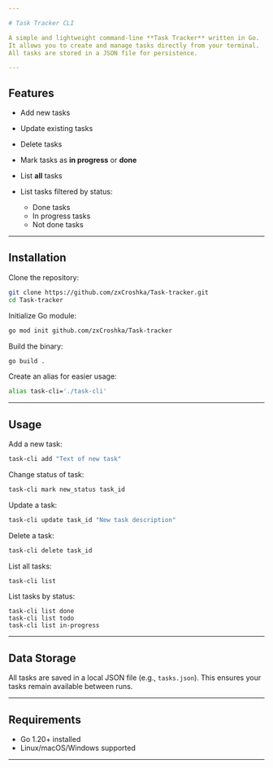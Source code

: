```yaml
---

# Task Tracker CLI

A simple and lightweight command-line **Task Tracker** written in Go.
It allows you to create and manage tasks directly from your terminal.
All tasks are stored in a JSON file for persistence.

---
```


## Features

* Add new tasks
* Update existing tasks
* Delete tasks
* Mark tasks as **in progress** or **done**
* List **all** tasks
* List tasks filtered by status:

  *  Done tasks
  * In progress tasks
  * Not done tasks

---

##  Installation

Clone the repository:

```bash
git clone https://github.com/zxCroshka/Task-tracker.git
cd Task-tracker
```

Initialize Go module:

```bash
go mod init github.com/zxCroshka/Task-tracker

```

Build the binary:

```bash
go build .
```

Create an alias for easier usage:

```bash
alias task-cli='./task-cli'
```

---

##  Usage

Add a new task:

```bash
task-cli add "Text of new task"
```

Change status of task:

```bash
task-cli mark new_status task_id
```



Update a task:

```bash
task-cli update task_id "New task description"
```

Delete a task:

```bash
task-cli delete task_id
```

List all tasks:

```bash
task-cli list
```

List tasks by status:

```basg
task-cli list done
task-cli list todo
task-cli list in-progress
```

---

##  Data Storage

All tasks are saved in a local JSON file (e.g., `tasks.json`).
This ensures your tasks remain available between runs.

---

##  Requirements

* Go 1.20+ installed
* Linux/macOS/Windows supported

---




